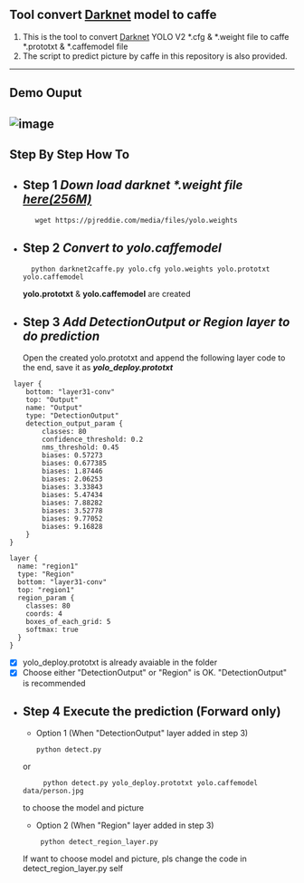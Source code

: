 ## Tool convert [Darknet][1] model to caffe

 1. This is the tool to convert [Darknet][1] YOLO V2 *.cfg & *.weight file to caffe *.prototxt & *.caffemodel file
 2. The script to predict picture by caffe in this repository is also provided.


----------
## Demo Ouput 
![image](https://github.com/quhezheng/caffe_yolo_v2/blob/master/darknet/demo.jpg)
----------
## Step By Step How To 

- ## Step 1     *Down load darknet \*.weight file [here(256M)][2]* 

         wget https://pjreddie.com/media/files/yolo.weights
 
- ## Step 2  *Convert to yolo.caffemodel*
 
        python darknet2caffe.py yolo.cfg yolo.weights yolo.prototxt yolo.caffemodel
   
     **yolo.prototxt** & **yolo.caffemodel** are created


- ## Step 3  *Add **DetectionOutput** or **Region** layer to do prediction*

  Open the created yolo.prototxt and append the following layer code to the end, save it as ***yolo_deploy.prototxt***
  
```   
 layer {
    bottom: "layer31-conv"
    top: "Output"
    name: "Output"
    type: "DetectionOutput"
    detection_output_param {
        classes: 80
        confidence_threshold: 0.2
        nms_threshold: 0.45
        biases: 0.57273
        biases: 0.677385
        biases: 1.87446
        biases: 2.06253
        biases: 3.33843
        biases: 5.47434
        biases: 7.88282
        biases: 3.52778
        biases: 9.77052
        biases: 9.16828
    }
}

layer {
  name: "region1"
  type: "Region"
  bottom: "layer31-conv"
  top: "region1"
  region_param {
    classes: 80
    coords: 4
    boxes_of_each_grid: 5
    softmax: true
  }
}
``` 
 - [x] yolo_deploy.prototxt is already avaiable in the folder
 - [x] Choose either "DetectionOutput" or "Region" is OK. "DetectionOutput" is recommended

 - ## Step 4  Execute the prediction (Forward only)

      - Option 1  (When "DetectionOutput" layer added in step 3)

            python detect.py
    or
    
            python detect.py yolo_deploy.prototxt yolo.caffemodel data/person.jpg 
    to choose the model and picture
          
      - Option 2  (When "Region" layer added in step 3)
      
             python detect_region_layer.py
   If want to choose model and picture, pls change the code in detect_region_layer.py self
   
   
   
   
  [1]: https://pjreddie.com/darknet/yolo/
  [2]: https://pjreddie.com/media/files/yolo.weights
